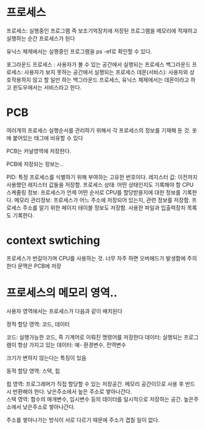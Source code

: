 # 프로세스

프로세스: 실행중인 프로그램
즉 보조기억장치에 저장된 프로그램을 메모리에 적재하고 실행하는 순간 프로세스가 된다

유닉스 체제에서는 실행중인 프로그램을 ps -ef로 확인할 수 있다.

포그라운드 프로세스 : 사용자가 볼 수 있는 공간에서 실행되는 프로세스
백그라운드 프로세스: 사용자가 보지 못하는 공간에서 실행되는 프로세스
데몬(서비스): 사용자와 상호작용하지 않고 할 일만 하는 백그라운드 프로세스,
유닉스 체제에서는 데몬이라고 하고 윈도우에서는 서비스라고 한다.

# PCB

여러개의 프로세스 실행순서를 관리하기 위해서 각 프로세스의 정보를 기재해 둔 것.
옷에 붙어있는 태그에 비유할 수 있다

PCB는 커널영역에 저장한다.

PCB에 저장되는 정보는..

PID: 특정 프로세스를 식별하기 위해 부여하는 고유한 번호이다.
레지스터 값: 이전까지 사용했던 레지스터 값들을 저장함.
프로세스 상태: 어떤 상태인지도 기록해야 함
CPU 스케줄링 정보: 프로세스가 언제 어떤 순서로 CPU를 할당받을지에 대한 정보를 기록한다.
메모리 관리정보: 프로세스가 어느 주소에 저장되어 있는지, 관련 정보를 저장함. 프로세스 주소를 알기 위한 페이지 테이블 정보도 저장함.
사용한 파일과 입출력장치 목록도 기록한다.

# context swtiching

프로세스가 번갈아가며 CPU를 사용하는 것.
너무 자주 하면 오버헤드가 발생함에 주의한다
문맥은 PCB에 저장

# 프로세스의 메모리 영역..

사용자 영역에서는 프로세스가 다음과 같이 배치된다

정적 할당 영역: 코드, 데이터

코드: 실행가능한 코드, 즉 기계어로 이뤄진 명령어를 저장한다
데이터: 실행되는 프로그램이 항상 가지고 있는 데이터: 예- 환경변수, 전역변수

크기가 변하지 않는다는 특징이 있음

동적 할당 영역: 스택, 힙

힙 영역: 프로그래머가 직접 할당할 수 있는 저장공간. 메모리 공간이므로 사용 후 반드시 반환해야 한다. 낮은주소에서 높은 주소로 쌓아나간다.  
스택 영역: 함수의 매개변수, 임시변수 등의 데이터를 일시적으로 저장하는 공간. 높은주소에서 낮은주소로 쌓아나간다.

주소를 쌓아나가는 방식이 서로 다르기 때문에 주소가 겹칠 일이 없다.
